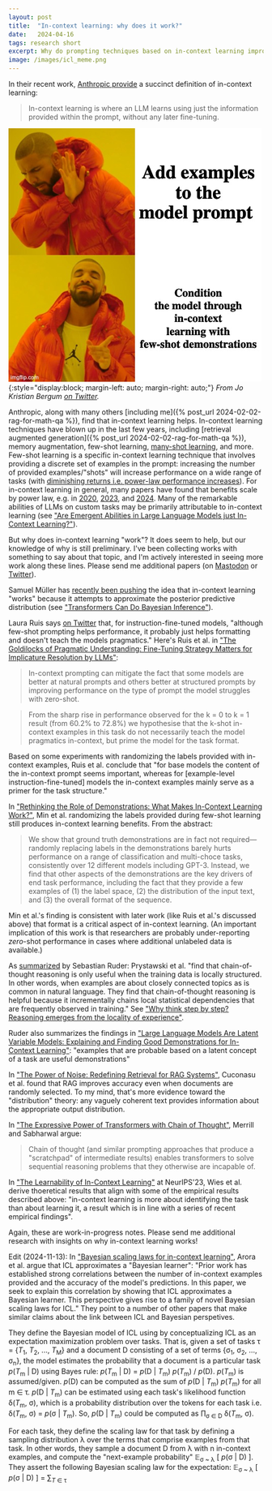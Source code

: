 ```yaml
---
layout: post
title:  "In-context learning: why does it work?"
date:   2024-04-16
tags: research short
excerpt: Why do prompting techniques based on in-context learning improve LLM performance?
image: /images/icl_meme.png
---
```


In their recent work, [Anthropic provide](https://www.anthropic.com/research/many-shot-jailbreaking) a succinct definition of in-context learning:

>In-context learning is where an LLM learns using just the information provided within the prompt, without any later fine-tuning.

![Drake meme that reads "Add examples to the model prompt" on top and "Condition the model through in-context learning with few-shot demonstrations" on bottom.](/images/icl_meme.png){:style="display:block; margin-left: auto; margin-right: auto;"}
*From Jo Kristian Bergum [on Twitter](https://twitter.com/jobergum/status/1789197209340141837).*

Anthropic, along with many others [including me]({% post_url 2024-02-02-rag-for-math-qa %}), find that in-context learning helps.
In-context learning techniques have blown up in the last few years, including [retrieval augmented generation]({% post_url 2024-02-02-rag-for-math-qa %}), memory augmentation, few-shot learning, [many-shot learning](https://arxiv.org/abs/2404.11018), and more.
Few-shot learning is a specific in-context learning technique that involves providing a discrete set of examples in the prompt: increasing the number of provided examples/"shots" will increase performance on a wide range of tasks (with [diminishing returns i.e. power-law performance increases](https://www.anthropic.com/research/many-shot-jailbreaking)).
For in-context learning in general, many papers have found that benefits scale by power law, e.g. in [2020](https://arxiv.org/abs/2001.08361), [2023](https://arxiv.org/abs/2309.16039), and [2024](https://arxiv.org/abs/2402.00795). Many of the remarkable abilities of LLMs on custom tasks may be primarily attributable to in-context learning (see ["Are Emergent Abilities in Large Language Models just In-Context Learning?"](https://arxiv.org/abs/2309.01809)).

But why does in-context learning "work"? It does seem to help, but our knowledge of why is still preliminary. I've been collecting works with something to say about that topic, and I'm actively interested in seeing more work along these lines. Please send me additional papers (on [Mastodon](https://hci.social/@zwlevonian) or [Twitter](https://twitter.com/zwlevonian)).

Samuel Müller has [recently been pushing](https://twitter.com/SamuelMullr/status/1722630968740331612
) the idea that in-context learning "works" because it attempts to approximate the posterior predictive distribution (see ["Transformers Can Do Bayesian Inference"](https://arxiv.org/abs/2112.10510)).

Laura Ruis says [on Twitter](https://twitter.com/LauraRuis/status/1732402559724208570) that, for instruction-fine-tuned models, "although few-shot prompting helps performance, it probably just helps formatting and doesn't teach the models pragmatics."
Here's Ruis et al. in ["The Goldilocks of Pragmatic Understanding: Fine-Tuning Strategy Matters for Implicature Resolution by LLMs"](https://arxiv.org/abs/2210.14986):

>In-context prompting can mitigate the fact that some models are better at natural prompts and others better at structured prompts by improving performance on the type of prompt the model struggles with zero-shot.

>From the sharp rise in performance observed for the k = 0 to k = 1 result (from 60.2% to 72.8%) we hypothesise that the k-shot in-context examples in this task do not necessarily teach the model pragmatics in-context, but prime the model for the task format.

Based on some experiments with randomizing the labels provided with in-context examples, Ruis et al. conclude that "for base models the content of the in-context prompt seems important, whereas for [example-level instruction-fine-tuned] models the in-context examples mainly serve as a primer for the task structure."

In ["Rethinking the Role of Demonstrations: What Makes In-Context Learning Work?"](https://arxiv.org/abs/2202.12837), Min et al. randomizing the labels provided during few-shot learning still produces in-context learning benefits. From the abstract:

>We show that ground truth demonstrations are in fact not required—randomly replacing labels in the demonstrations barely hurts performance on a range of classification and multi-choce tasks, consistently over 12 different models including GPT-3. Instead, we find that other aspects of the demonstrations
are the key drivers of end task performance, including the fact that they provide a few examples of (1) the label space, (2) the distribution of the input text, and (3) the overall format of the sequence.

Min et al.'s finding is consistent with later work (like Ruis et al.'s discussed above) that format is a critical aspect of in-context learning. (An important implication of this work is that researchers are probably under-reporting *zero*-shot performance in cases where additional unlabeled data is available.)

As [summarized](https://nlpnewsletter.substack.com/p/neurips-2023-primer) by Sebastian Ruder: Prystawski et al. "find that chain-of-thought reasoning is only useful when the training data is locally structured. In other words, when examples are about closely connected topics as is common in natural language. They find that chain-of-thought reasoning is helpful because it incrementally chains local statistical dependencies that are frequently observed in training." See ["Why think step by step? Reasoning emerges from the locality of experience"](https://arxiv.org/abs/2304.03843).

Ruder also summarizes the findings in ["Large Language Models Are Latent Variable Models: Explaining and Finding Good Demonstrations for In-Context Learning"](https://arxiv.org/abs/2301.11916): "examples that are probable based on a latent concept of a task are useful demonstrations"

In ["The Power of Noise: Redefining Retrieval for RAG Systems"](https://arxiv.org/abs/2401.14887), Cuconasu et al. found that RAG improves accuracy even when documents are randomly selected. To my mind, that's more evidence toward the "distribution" theory: any vaguely coherent text provides information about the appropriate output distribution.

In ["The Expressive Power of Transformers with Chain of Thought"](https://arxiv.org/abs/2310.07923), Merrill and Sabharwal argue:

>Chain of thought (and similar prompting approaches that produce a "scratchpad" of intermediate results) enables transformers to solve sequential reasoning problems that they otherwise are incapable of.

In ["The Learnability of In-Context Learning"](https://proceedings.neurips.cc/paper_files/paper/2023/hash/73950f0eb4ac0925dc71ba2406893320-Abstract-Conference.html) at NeurIPS'23, Wies et al. derive thoeretical results that align with some of the empirical results described above: "in-context learning is more about identifying the task than about learning it, a result which is in line with a series of recent empirical findings".

Again, these are work-in-progress notes. Please send me additional research with insights on why in-context learning works!

Edit (2024-11-13): In ["Bayesian scaling laws for in-context learning"](https://arxiv.org/abs/2410.16531), Arora et al. argue that ICL approximates a "Bayesian learner": "Prior work has established strong correlations between the number of in-context examples provided and the accuracy of the model's predictions. In this paper, we seek to explain this correlation by showing that ICL approximates a Bayesian learner. This perspective gives rise to a family of novel Bayesian scaling laws for ICL." They point to a number of other papers that make similar claims about the link between ICL and Bayesian perspetives.

They define the Bayesian model of ICL using by conceptualizing ICL as an expectation maximization problem over tasks.
That is, given a set of tasks τ = {_T_<sub>1</sub>, _T_<sub>2</sub>, ..., _T_<sub>M</sub>} and a document D consisting of a set of terms {σ<sub>1</sub>, σ<sub>2</sub>, ..., σ<sub>n</sub>}, the model estimates the probability that a document is a particular task _p_(_T_<sub>m</sub> | D) using Bayes rule: _p_(_T_<sub>m</sub> | D) = _p_(D | _T_<sub>m</sub>) _p_(_T_<sub>m</sub>) / _p_(D).
_p_(_T_<sub>m</sub>) is assumed/given.
_p_(D) can be computed as the sum of _p_(D | _T_<sub>m</sub>) _p_(_T_<sub>m</sub>) for all m ∈ τ.
_p_(D | _T_<sub>m</sub>) can be estimated using each task's likelihood function δ(_T_<sub>m</sub>, σ), which is a probability distribution over the tokens for each task i.e. δ(_T_<sub>m</sub>, σ) = _p_(σ | _T_<sub>m</sub>).
So, _p_(D | _T_<sub>m</sub>) could be computed as ∏<sub>σ ∈ D</sub> δ(_T_<sub>m</sub>, σ).

For each task, they define the scaling law for that task by defining a sampling distribution λ over the terms that comprise examples from that task. In other words, they sample a document D from λ with n in-context examples, and compute the "next-example probability" 𝔼<sub>σ ~ λ</sub> [ _p_(σ | D) ].
They assert the following Bayesian scaling law for the expectation:
𝔼<sub>σ ~ λ</sub> [ _p_(σ | D) ] = ∑<sub><i>T</i> ∈ τ</sub>